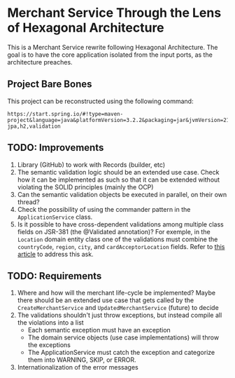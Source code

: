 # Merchant Service Through the Lens of Hexagonal Architecture
This is a Merchant Service rewrite following Hexagonal Architecture. The goal is to have the core application isolated from the input ports, as the architecture preaches.

## Project Bare Bones
This project can be reconstructed using the following command:
```
https://start.spring.io/#!type=maven-project&language=java&platformVersion=3.2.2&packaging=jar&jvmVersion=21&groupId=com.wilterson.cms&artifactId=cms&name=Merchant%20Service&description=Merchant%20Service&packageName=com.wilterson.cms&dependencies=lombok,devtools,web,data-jpa,h2,validation
```

## TODO: Improvements
1. Library (GitHub) to work with Records (builder, etc)
2. The semantic validation logic should be an extended use case. Check how it can be implemented as such so that it can be extended without violating the SOLID principles (mainly the OCP)
3. Can the semantic validation objects be executed in parallel, on their own thread?
4. Check the possibility of using the commander pattern in the `ApplicationService` class.
5. Is it possible to have cross-dependent validations among multiple class fields on JSR-381 (the @Validated annotation)? For exemple, in the `Location` domain entity class one of the validations must combine the `countryCode`, `region`, `city`, and `cardAcceptorLocation` fields. Refer to [this article](https://levelup.gitconnected.com/use-validated-to-handle-api-complex-parameter-validation-d40d4ed62187) to address this ask. 

## TODO: Requirements
1. Where and how will the merchant life-cycle be implemented? Maybe there should be an extended use case that gets called by the `CreateMerchantService` and `UpdatedMerchantService` (future) to decide 
2. The validations shouldn't just throw exceptions, but instead compile all the violations into a list
    - Each semantic exception must have an exception
    - The domain service objects (use case implementations) will throw the exceptions
    - The ApplicationService must catch the exception and categorize them into WARNING, SKIP, or ERROR.
3. Internationalization of the error messages
